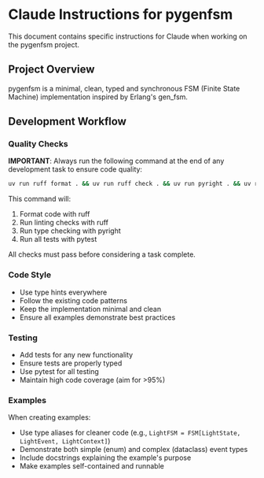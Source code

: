 # Claude Instructions for pygenfsm

This document contains specific instructions for Claude when working on the pygenfsm project.

## Project Overview

pygenfsm is a minimal, clean, typed and synchronous FSM (Finite State Machine) implementation inspired by Erlang's gen_fsm.

## Development Workflow

### Quality Checks

**IMPORTANT**: Always run the following command at the end of any development task to ensure code quality:

```bash
uv run ruff format . && uv run ruff check . && uv run pyright . && uv run pytest
```

This command will:
1. Format code with ruff
2. Run linting checks with ruff
3. Run type checking with pyright
4. Run all tests with pytest

All checks must pass before considering a task complete.

### Code Style

- Use type hints everywhere
- Follow the existing code patterns
- Keep the implementation minimal and clean
- Ensure all examples demonstrate best practices

### Testing

- Add tests for any new functionality
- Ensure tests are properly typed
- Use pytest for all testing
- Maintain high code coverage (aim for >95%)

### Examples

When creating examples:
- Use type aliases for cleaner code (e.g., `LightFSM = FSM[LightState, LightEvent, LightContext]`)
- Demonstrate both simple (enum) and complex (dataclass) event types
- Include docstrings explaining the example's purpose
- Make examples self-contained and runnable
